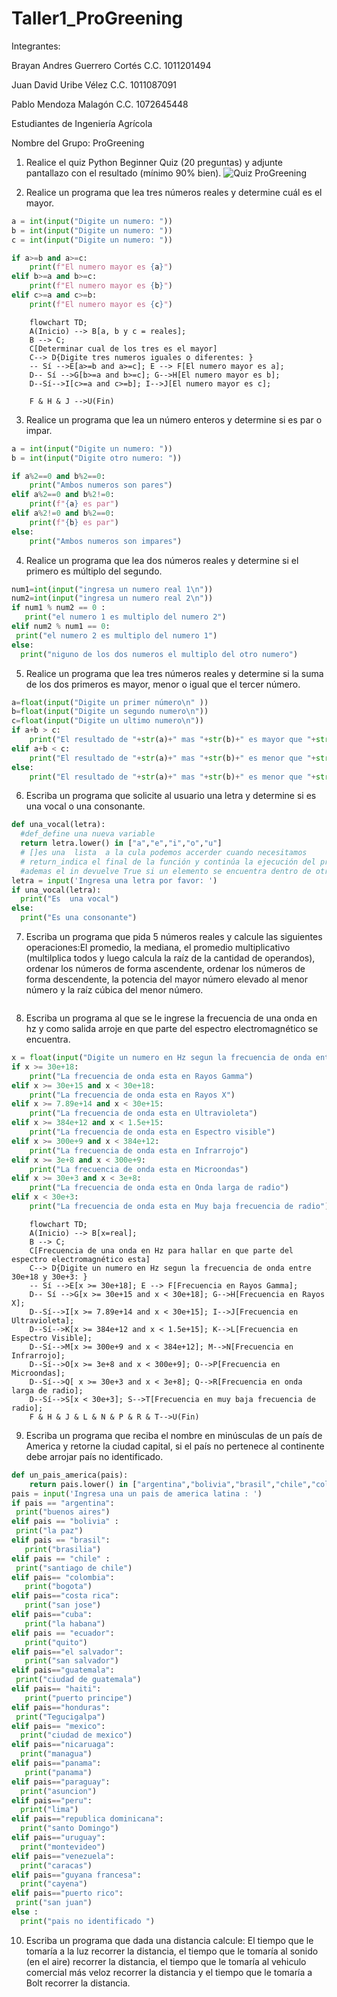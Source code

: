 # Taller1_ProGreening

Integrantes: 


Brayan Andres Guerrero Cortés C.C. 1011201494

Juan David Uribe Vélez C.C. 1011087091


Pablo Mendoza Malagón C.C. 1072645448


Estudiantes de Ingeniería Agrícola


Nombre del Grupo: ProGreening

1. Realice el quiz Python Beginner Quiz (20 preguntas) y adjunte pantallazo con el resultado (mínimo 90% bien).
![Quiz ProGreening](https://github.com/Pablofcf/Taller1_ProGreening/assets/159049788/e2229855-3e9a-43a6-9c9a-3b5d0cf38959)

2. Realice un programa que lea tres números reales y determine cuál es el mayor.
```python
a = int(input("Digite un numero: "))
b = int(input("Digite un numero: "))
c = int(input("Digite un numero: "))

if a>=b and a>=c:
    print(f"El numero mayor es {a}")
elif b>=a and b>=c:
    print(f"El numero mayor es {b}")
elif c>=a and c>=b:
    print(f"El numero mayor es {c}")
```
```mermaid
    flowchart TD;
    A(Inicio) --> B[a, b y c = reales];
    B --> C;
    C[Determinar cual de los tres es el mayor] 
    C--> D{Digite tres numeros iguales o diferentes: } 
    -- Sí -->E[a>=b and a>=c]; E --> F[El numero mayor es a];
    D-- Sí -->G[b>=a and b>=c]; G-->H[El numero mayor es b];
    D--Sí-->I[c>=a and c>=b]; I-->J[El numero mayor es c];
  
    F & H & J -->U(Fin)
```
3. Realice un programa que lea un número enteros y determine si es par o impar.
```python
a = int(input("Digite un numero: "))
b = int(input("Digite otro numero: "))

if a%2==0 and b%2==0:
    print("Ambos numeros son pares")
elif a%2==0 and b%2!=0:
    print(f"{a} es par")
elif a%2!=0 and b%2==0:
    print(f"{b} es par")
else:
    print("Ambos numeros son impares")
```
4. Realice un programa que lea dos números reales y determine si el primero es múltiplo del segundo.
```python
num1=int(input("ingresa un numero real 1\n"))
num2=int(input("ingresa un numero real 2\n"))
if num1 % num2 == 0 :
   print("el numero 1 es multiplo del numero 2")
elif num2 % num1 == 0:
 print("el numero 2 es multiplo del numero 1")  
else:
  print("niguno de los dos numeros el multiplo del otro numero")
```
5. Realice un programa que lea tres números reales y determine si la suma de los dos primeros es mayor, menor o igual que el tercer número.
```python
a=float(input("Digite un primer número\n" ))
b=float(input("Digite un segundo numero\n"))
c=float(input("Digite un ultimo numero\n"))
if a+b > c:
    print("El resultado de "+str(a)+" mas "+str(b)+" es mayor que "+str(c) )
elif a+b < c:
    print("El resultado de "+str(a)+" mas "+str(b)+" es menor que "+str(c) )
else:
    print("El resultado de "+str(a)+" mas "+str(b)+" es menor que "+str(c) )
```
6. Escriba un programa que solicite al usuario una letra y determine si es una vocal o una consonante.
```python
def una_vocal(letra):
  #def_define una nueva variable
  return letra.lower() in ["a","e","i","o","u"]
  # []es una  lista  a la cula podemos accerder cuando necesitamos
  # return_indica el final de la función y continúa la ejecución del programa tras la llamada a la función y el lower me indica que este en minuscula 
  #ademas el in devuelve True si un elemento se encuentra dentro de otro
letra = input('Ingresa una letra por favor: ')
if una_vocal(letra):
  print("Es  una vocal")
else:
  print("Es una consonante")
```
7. Escriba un programa que pida 5 números reales y calcule las siguientes operaciones:El promedio, la mediana, el promedio multiplicativo (multilplica todos y luego calcula la raíz de la cantidad de operandos), ordenar los números de forma ascendente, ordenar los números de forma descendente, la potencia del mayor número elevado al menor número y la raíz cúbica del menor número.
```python

```
8. Escriba un programa al que se le ingrese la frecuencia de una onda en hz y como salida arroje en que parte del espectro electromagnético se encuentra.
```python
x = float(input("Digite un numero en Hz segun la frecuencia de onda entre 30e+18 y 30e+3: "))
if x >= 30e+18:
    print("La frecuencia de onda esta en Rayos Gamma")
elif x >= 30e+15 and x < 30e+18:
    print("La frecuencia de onda esta en Rayos X")
elif x >= 7.89e+14 and x < 30e+15:
    print("La frecuencia de onda esta en Ultravioleta")
elif x >= 384e+12 and x < 1.5e+15:
    print("La frecuencia de onda esta en Espectro visible")
elif x >= 300e+9 and x < 384e+12:
    print("La frecuencia de onda esta en Infrarrojo")
elif x >= 3e+8 and x < 300e+9:
    print("La frecuencia de onda esta en Microondas")
elif x >= 30e+3 and x < 3e+8:
    print("La frecuencia de onda esta en Onda larga de radio")
elif x < 30e+3:
    print("La frecuencia de onda esta en Muy baja frecuencia de radio")
```
```mermaid
    flowchart TD;
    A(Inicio) --> B[x=real];
    B --> C;
    C[Frecuencia de una onda en Hz para hallar en que parte del espectro electromagnético esta] 
    C--> D{Digite un numero en Hz segun la frecuencia de onda entre 30e+18 y 30e+3: } 
    -- Sí -->E[x >= 30e+18]; E --> F[Frecuencia en Rayos Gamma];
    D-- Sí -->G[x >= 30e+15 and x < 30e+18]; G-->H[Frecuencia en Rayos X];
    D--Sí-->I[x >= 7.89e+14 and x < 30e+15]; I-->J[Frecuencia en Ultravioleta];
    D--Sí-->K[x >= 384e+12 and x < 1.5e+15]; K-->L[Frecuencia en Espectro Visible];
    D--Sí-->M[x >= 300e+9 and x < 384e+12]; M-->N[Frecuencia en Infrarrojo];
    D--Sí-->O[x >= 3e+8 and x < 300e+9]; O-->P[Frecuencia en Microondas];
    D--Sí-->Q[ x >= 30e+3 and x < 3e+8]; Q-->R[Frecuencia en onda larga de radio];
    D--Sí-->S[x < 30e+3]; S-->T[Frecuencia en muy baja frecuencia de radio];
    F & H & J & L & N & P & R & T-->U(Fin)
```

9. Escriba un programa que reciba el nombre en minúsculas de un país de America y retorne la ciudad capital, si el país no pertenece al continente debe arrojar país no identificado.
```python
def un_pais_america(pais):
    return pais.lower() in ["argentina","bolivia","brasil","chile","colombia","costa rica","cuba","ecuador","el salvador","guatemala","haiti","honduras","mexico","nicaragua","panama","paraguay","peru","republica dominicana","uruguay","venezuela","guayana francesa","puerto rico"]
pais = input('Ingresa una un pais de america latina : ')
if pais == "argentina":
 print("buenos aires")
elif pais == "bolivia" : 
 print("la paz")
elif pais == "brasil":
   print("brasilia")
elif pais == "chile" :
 print("santiago de chile")
elif pais== "colombia":
   print("bogota")
elif pais=="costa rica":
   print("san jose")
elif pais=="cuba":
   print("la habana")
elif pais == "ecuador":
   print("quito")
elif pais=="el salvador":
   print("san salvador")
elif pais=="guatemala":
 print("ciudad de guatemala")
elif pais== "haiti":
   print("puerto principe")
elif pais=="honduras":
 print("Tegucigalpa")
elif pais== "mexico":
  print("ciudad de mexico")
elif pais=="nicaruaga":
  print("managua")
elif pais=="panama":
   print("panama")
elif pais=="paraguay":
  print("asuncion")
elif pais=="peru":
  print("lima")
elif pais=="republica dominicana":
  print("santo Domingo")
elif pais=="uruguay":
  print("montevideo")
elif pais=="venezuela":
  print("caracas")
elif pais=="guyana francesa":
  print("cayena")
elif pais=="puerto rico":
 print("san juan")
else :
  print("pais no identificado ")
```
10. Escriba un programa que dada una distancia calcule: El tiempo que le tomaría a la luz recorrer la distancia, el tiempo que le tomaría al sonido (en el aire) recorrer la distancia, el tiempo que le tomaría al vehiculo comercial más veloz recorrer la distancia y el tiempo que le tomaría a Bolt recorrer la distancia.
```python

``` 
